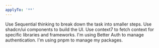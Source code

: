 ```yaml
---
applyTo: '**'
---
```

Use Sequential thinking to break down the task into smaller steps.
Use shadcn/ui components to build the UI.
Use context7 to fetch context for specific libraries and frameworks.
I'm using Better Auth to manage authentication.
I'm using pnpm to manage my packages.
